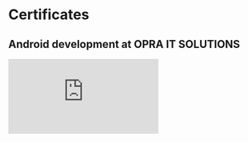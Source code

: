 # Certificates

## Android development at OPRA IT SOLUTIONS

![Android development internship certificate](https://github.com/snehalchavan2004/Certificates/blob/main/Snehal%20Dattatray%20Chavan.pdf)
